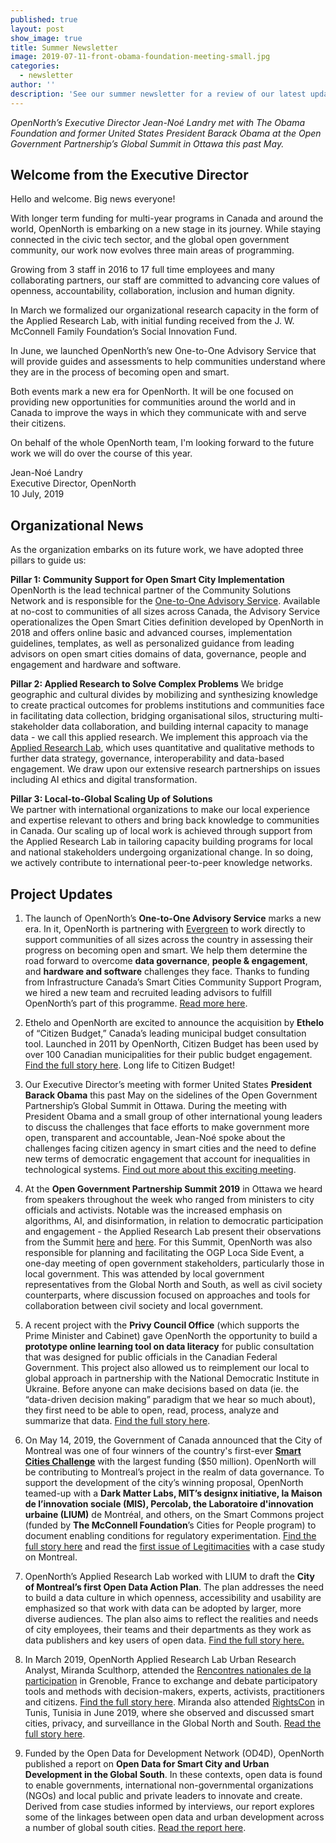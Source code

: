 ```yaml
---
published: true
layout: post
show_image: true
title: Summer Newsletter
image: 2019-07-11-front-obama-foundation-meeting-small.jpg
categories:
  - newsletter
author: ''
description: 'See our summer newsletter for a review of our latest updates'
---
```

_OpenNorth’s Executive Director Jean-Noé Landry met with The Obama Foundation and former United States President Barack Obama at the Open Government Partnership’s Global Summit in Ottawa this past May._

## Welcome from the Executive Director

Hello and welcome. Big news everyone! 

With longer term funding for multi-year programs in Canada and around the world, OpenNorth is embarking on a new stage in its journey. While staying connected in the civic tech sector, and the global open government community, our work now evolves three main areas of programming. 

Growing from 3 staff in 2016 to 17 full time employees and many collaborating partners, our staff are committed to advancing core values of openness, accountability, collaboration, inclusion and human dignity. 

In March we formalized our organizational research capacity in the form of the Applied Research Lab, with initial funding received from the J. W. McConnell Family Foundation’s Social Innovation Fund.

In June, we launched OpenNorth’s new One-to-One Advisory Service that will provide guides and assessments to help communities understand where they are in the process of becoming open and smart.

Both events mark a new era for OpenNorth. It will be one focused on providing new opportunities for communities around the world and in Canada to improve the ways in which they communicate with and serve their citizens.

On behalf of the whole OpenNorth team, I'm looking forward to the future work we will do over the course of this year.

Jean-Noé Landry  
Executive Director, OpenNorth  
10 July, 2019

## Organizational News

As the organization embarks on its future work, we have adopted three pillars to guide us:

**Pillar 1: Community Support for Open Smart City Implementation**
OpenNorth is the lead technical partner of the Community Solutions Network and is responsible for the [One-to-One Advisory Service](https://www.opennorth.ca/one-to-one-advisory-service/). Available at no-cost to communities of all sizes across Canada, the Advisory Service operationalizes the Open Smart Cities definition developed by OpenNorth in 2018 and offers online basic and advanced courses, implementation guidelines, templates, as well as personalized guidance from leading advisors on open smart cities domains of data, governance, people and engagement and hardware and software.

**Pillar 2: Applied Research to Solve Complex Problems**
We bridge geographic and cultural divides by mobilizing and synthesizing knowledge to create practical outcomes for problems institutions and communities face in facilitating data collection, bridging organisational silos, structuring multi-stakeholder data collaboration, and building internal capacity to manage data - we call this applied research. We implement this approach via the [Applied Research Lab](https://www.opennorth.ca/applied-research-lab/), which uses quantitative and qualitative methods to further data strategy, governance, interoperability and data-based engagement. We draw upon our extensive research partnerships on issues including AI ethics and digital transformation.


**Pillar 3: Local-to-Global Scaling Up of Solutions**        
We partner with international organizations to make our local experience and expertise relevant to others and bring back knowledge to communities in Canada. Our scaling up of local work is achieved through support from the Applied Research Lab in tailoring capacity building programs for local and national stakeholders undergoing organizational change. In so doing, we actively contribute to international peer-to-peer knowledge networks.

## Project Updates

1. The launch of OpenNorth’s **One-to-One Advisory Service** marks a new era. In it, OpenNorth is partnering with [Evergreen](https://www.evergreen.ca/about/) to work directly to support communities of all sizes across the country in assessing their progress on becoming open and smart. We help them determine the road forward to overcome **data governance**, **people & engagement**, and **hardware and software** challenges they face. Thanks to funding from Infrastructure Canada’s Smart Cities Community Support Program, we hired a new team and recruited leading advisors to fulfill OpenNorth’s part of this programme. [Read more here](https://www.opennorth.ca/one-to-one-advisory-service/).

2. Ethelo and OpenNorth are excited to announce the acquisition by **Ethelo** of “Citizen Budget,” Canada’s leading municipal budget consultation tool. Launched in 2011 by OpenNorth, Citizen Budget has been used by over 100 Canadian municipalities for their public budget engagement. [Find the full story here](https://www.opennorth.ca/2019/05/15/press-release-citizen-budget). Long life to Citizen Budget! 

3. Our Executive Director’s meeting with former United States **President Barack Obama** this past May on the sidelines of the Open Government Partnership’s Global Summit in Ottawa. During the meeting with President Obama and a small group of other international young leaders to discuss the challenges that face efforts to make government more open, transparent and accountable, Jean-Noé spoke about the challenges facing citizen agency in smart cities and the need to define new terms of democratic engagement that account for inequalities in technological systems. [Find out more about this exciting meeting](https://www.obama.org/updates/president-obama-roundtable-ottawa/).

4. At the **Open Government Partnership Summit 2019** in Ottawa we heard from speakers throughout the week who ranged from ministers to city officials and activists. Notable was the increased emphasis on algorithms, AI, and disinformation, in relation to democratic participation and engagement - the Applied Research Lab present their observations from the Summit [here](https://www.opennorth.ca/2019/06/10/two-stories-of-open-government-from-s-o-paulo-and-santiago-what-we-learned-about-local-inclusion) and [here](https://www.opennorth.ca/2019/06/07/reflections-on-the-open-government-partnership-summit-let-s-talk-about-literacy). For this Summit, OpenNorth was also responsible for planning and facilitating the OGP Loca Side Event, a one-day meeting of open government stakeholders, particularly those in local government. This was attended by local government representatives from the Global North and South, as well as civil society counterparts, where discussion focused on approaches and tools for collaboration between civil society and local government.

5. A recent project with the **Privy Council Office** (which supports the Prime Minister and Cabinet) gave OpenNorth the opportunity to build a **prototype online learning tool on data literacy** for public consultation that was designed for public officials in the Canadian Federal Government. This project also allowed us to reimplement our local to global approach in partnership with the National Democratic Institute in Ukraine. Before anyone can make decisions based on data (ie. the “data-driven decision making” paradigm that we hear so much about), they first need to be able to open, read, process, analyze and summarize that data. [Find the full story here](https://www.opennorth.ca/2019/06/03/what-we-re-up-to-data-literacy-and-public-consultations).

6. On May 14, 2019, the Government of Canada announced that the City of Montreal was one of four winners of the country's first-ever **[Smart Cities Challenge](https://c212.net/c/link/?t=0&l=en&o=2465457-1&h=996502139&u=https%3A%2F%2Fwww.infrastructure.gc.ca%2Fcities-villes%2Findex-eng.html&a=Smart+Cities+Challenge)** with the largest funding ($50 million). OpenNorth will be contributing to Montreal’s project in the realm of data governance. To support the development of the city’s winning proposal, OpenNorth teamed-up with a **Dark Matter Labs, MIT’s designx initiative, la Maison de l’innovation sociale (MIS), Percolab, the Laboratoire d'innovation urbaine (LIUM)** de Montréal, and others, on the Smart Commons project (funded by **The McConnell Foundation**’s Cities for People program) to document enabling conditions for regulatory experimentation. [Find the full story here](https://www.newswire.ca/news-releases/the-government-of-canada-announces-winners-of-the-smart-cities-challenge-859468435.html) and read the [first issue of Legitimacities](https://mcconnellfoundation.ca/report/legitimacities/) with a case study on Montreal.

7. OpenNorth’s Applied Research Lab worked with LIUM to draft the **City of Montreal’s first Open Data Action Plan**. The plan addresses the need to build a data culture in which openness, accessibility and usability are emphasized so that work with data can be adopted by larger, more diverse audiences. The plan also aims to reflect the realities and needs of city employees, their teams and their departments as they work as data publishers and key users of open data. [Find the full story here.](https://www.opennorth.ca/2019/04/29/open-discussions-on-open-data-at-the-city-of-montreal)

8. In March 2019, OpenNorth Applied Research Lab Urban Research Analyst, Miranda Sculthorp, attended the [Rencontres nationales de la participation](https://www.rencontres-participation.fr/page/64926-accueil) in Grenoble, France to exchange and debate participatory tools and methods with decision-makers, experts, activists, practitioners and citizens. [Find the full story here](https://www.opennorth.ca/2019/04/02/what-we-re-up-to-debates-and-exchanges-on-public-participation-in-france). Miranda also attended [RightsCon](https://www.rightscon.org/) in Tunis, Tunisia in June 2019, where she observed and discussed smart cities, privacy, and surveillance in the Global North and South. [Read the full story here](https://www.opennorth.ca/2019/07/02/reporting-on-smart-city-discourse-from-rightscon-2019).

9. Funded by the Open Data for Development Network (OD4D), OpenNorth published a report on **Open Data for Smart City and Urban Development in the Global South**. In these contexts, open data is found to enable governments, international non-governmental organizations (NGOs) and local public and private leaders to innovate and create. Derived from case studies informed by interviews, our report explores some of the linkages between open data and urban development across a number of global south cities. [Read the report here](https://drive.google.com/file/d/1O1qjuDAOnW_Hasb6S9ei84Qe1v-zam4i/view).







